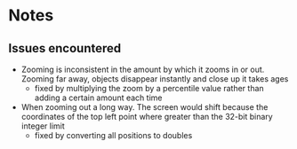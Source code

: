 # Notes

## Issues encountered
 - Zooming is inconsistent in the amount by which it zooms in or out. Zooming far away, objects disappear instantly and close up it takes ages
 	 - fixed by multiplying the zoom by a percentile value rather than adding a certain amount each time
 - When zooming out a long way. The screen would shift because the coordinates of the top left point where greater than the 32-bit binary integer limit
	 - fixed by converting all positions to doubles